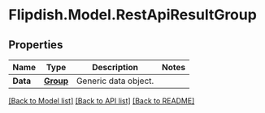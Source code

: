 # Flipdish.Model.RestApiResultGroup
## Properties

Name | Type | Description | Notes
------------ | ------------- | ------------- | -------------
**Data** | [**Group**](Group.md) | Generic data object. | 

[[Back to Model list]](../README.md#documentation-for-models) [[Back to API list]](../README.md#documentation-for-api-endpoints) [[Back to README]](../README.md)

